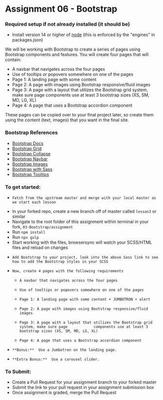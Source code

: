# Assignment 06 - Bootstrap

### Required setup if not already installed (it should be)

- Install version 14 or higher of [node](https://nodejs.org/en/) (this is enforced by the "engines" in packages.json)

We will be working with Bootstrap to create a series of pages using Bootstrap components and features. You will create four pages that will contain:

- A navbar that navigates across the four pages
- Use of tooltips or popovers somewhere on one of the pages
- Page 1: A landing page with some content
- Page 2: A page with images using Bootstrap responsive/fluid images
- Page 3: A page with a layout that utilizes the Bootstrap grid system, make sure page components use at least 3 bootstrap sizes (XS, SM, MD, LG, XL)
- Page 4: A page that uses a Bootstrap accordion component

These pages can be copied over to your final project later, so create them using the content (text, images) that you want in the final site.

### Bootstrap References

- [Bootstrap Docs](https://getbootstrap.com/docs/5.3/getting-started/introduction/)
- [Bootstrap Grid](https://getbootstrap.com/docs/5.3/layout/grid/)
- [Bootstrap Collapse](https://getbootstrap.com/docs/5.3/components/collapse/)
- [Bootstrap Navbar](https://getbootstrap.com/docs/5.3/components/navbar/)
- [Bootstrap Images](https://getbootstrap.com/docs/5.3/content/images/)
- [Bootstrap with Sass](https://getbootstrap.com/docs/5.3/customize/sass/)
- [Bootstrap Tooltips](https://getbootstrap.com/docs/5.3/components/tooltips/)

### To get started:

-     Fetch from the upstream master and merge with your local master as we start each lesson
- In your forked repo, create a new branch off of master called `lesson3` or similar
- Navigate to the root folder of this assignment within terminal in your fork, `03-Bootstrap/assignment`
- Run `npm install`
- Run `npx gulp`
- Start working with the files, browsersync will watch your SCSS/HTML files and reload on changes
-     Add Bootstrap to your project, look into the above Sass link to see how to add the Bootstrap styles in your SCSS
-     Now, create 4 pages with the following requirements
  -     A navbar that navigates across the four pages
  -     Use of tooltips or popovers somewhere on one of the pages
  -     Page 1: A landing page with some content + JUMBOTRON + alert
  -     Page 2: A page with images using Bootstrap responsive/fluid images
  -     Page 3: A page with a layout that utilizes the Bootstrap grid system, make sure page 			components use at least 3 bootstrap sizes (XS, SM, MD, LG, XL)
  -     Page 4: A page that uses a Bootstrap accordion component
-     **Bonus:**  Use a Jumbotron on the landing page.
-     **Extra Bonus:**  Use a carousel slider.

### To Submit:

- Create a Pull Request for your assignment branch to your forked master
- Submit the link to your pull request in your assignment submission box
- Once assignment is graded, merge the Pull Request
